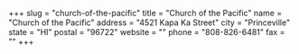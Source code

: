 +++
slug = "church-of-the-pacific"
title = "Church of the Pacific"
name = "Church of the Pacific"
address = "4521 Kapa Ka Street"
city = "Princeville"
state = "HI"
postal = "96722"
website = ""
phone = "808-826-6481"
fax = ""
+++

